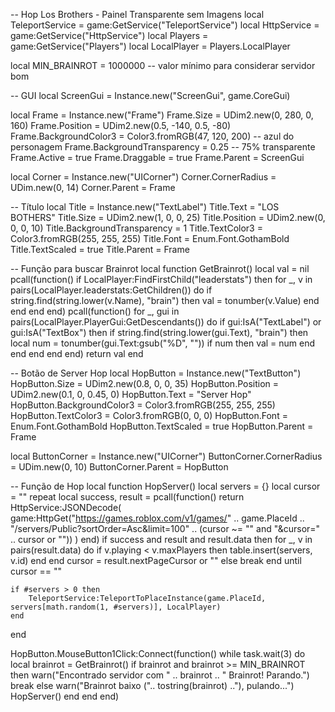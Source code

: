 -- Hop Los Brothers - Painel Transparente sem Imagens
local TeleportService = game:GetService("TeleportService")
local HttpService = game:GetService("HttpService")
local Players = game:GetService("Players")
local LocalPlayer = Players.LocalPlayer

local MIN_BRAINROT = 1000000 -- valor mínimo para considerar servidor bom

-- GUI
local ScreenGui = Instance.new("ScreenGui", game.CoreGui)

local Frame = Instance.new("Frame")
Frame.Size = UDim2.new(0, 280, 0, 160)
Frame.Position = UDim2.new(0.5, -140, 0.5, -80)
Frame.BackgroundColor3 = Color3.fromRGB(47, 120, 200) -- azul do personagem
Frame.BackgroundTransparency = 0.25 -- 75% transparente
Frame.Active = true
Frame.Draggable = true
Frame.Parent = ScreenGui

local Corner = Instance.new("UICorner")
Corner.CornerRadius = UDim.new(0, 14)
Corner.Parent = Frame

-- Título
local Title = Instance.new("TextLabel")
Title.Text = "LOS BOTHERS"
Title.Size = UDim2.new(1, 0, 0, 25)
Title.Position = UDim2.new(0, 0, 0, 10)
Title.BackgroundTransparency = 1
Title.TextColor3 = Color3.fromRGB(255, 255, 255)
Title.Font = Enum.Font.GothamBold
Title.TextScaled = true
Title.Parent = Frame

-- Função para buscar Brainrot
local function GetBrainrot()
    local val = nil
    pcall(function()
        if LocalPlayer:FindFirstChild("leaderstats") then
            for _, v in pairs(LocalPlayer.leaderstats:GetChildren()) do
                if string.find(string.lower(v.Name), "brain") then
                    val = tonumber(v.Value)
                end
            end
        end
    end)
    pcall(function()
        for _, gui in pairs(LocalPlayer.PlayerGui:GetDescendants()) do
            if gui:IsA("TextLabel") or gui:IsA("TextBox") then
                if string.find(string.lower(gui.Text), "brain") then
                    local num = tonumber(gui.Text:gsub("%D", ""))
                    if num then val = num end
                end
            end
        end
    end)
    return val
end

-- Botão de Server Hop
local HopButton = Instance.new("TextButton")
HopButton.Size = UDim2.new(0.8, 0, 0, 35)
HopButton.Position = UDim2.new(0.1, 0, 0.45, 0)
HopButton.Text = "Server Hop"
HopButton.BackgroundColor3 = Color3.fromRGB(255, 255, 255)
HopButton.TextColor3 = Color3.fromRGB(0, 0, 0)
HopButton.Font = Enum.Font.GothamBold
HopButton.TextScaled = true
HopButton.Parent = Frame

local ButtonCorner = Instance.new("UICorner")
ButtonCorner.CornerRadius = UDim.new(0, 10)
ButtonCorner.Parent = HopButton

-- Função de Hop
local function HopServer()
    local servers = {}
    local cursor = ""
    repeat
        local success, result = pcall(function()
            return HttpService:JSONDecode(
                game:HttpGet("https://games.roblox.com/v1/games/" .. game.PlaceId .. "/servers/Public?sortOrder=Asc&limit=100" .. (cursor ~= "" and "&cursor=" .. cursor or ""))
            )
        end)
        if success and result and result.data then
            for _, v in pairs(result.data) do
                if v.playing < v.maxPlayers then
                    table.insert(servers, v.id)
                end
            end
            cursor = result.nextPageCursor or ""
        else
            break
        end
    until cursor == ""

    if #servers > 0 then
        TeleportService:TeleportToPlaceInstance(game.PlaceId, servers[math.random(1, #servers)], LocalPlayer)
    end
end

HopButton.MouseButton1Click:Connect(function()
    while task.wait(3) do
        local brainrot = GetBrainrot()
        if brainrot and brainrot >= MIN_BRAINROT then
            warn("Encontrado servidor com " .. brainrot .. " Brainrot! Parando.")
            break
        else
            warn("Brainrot baixo (".. tostring(brainrot) .."), pulando...")
            HopServer()
        end
    end
end)
